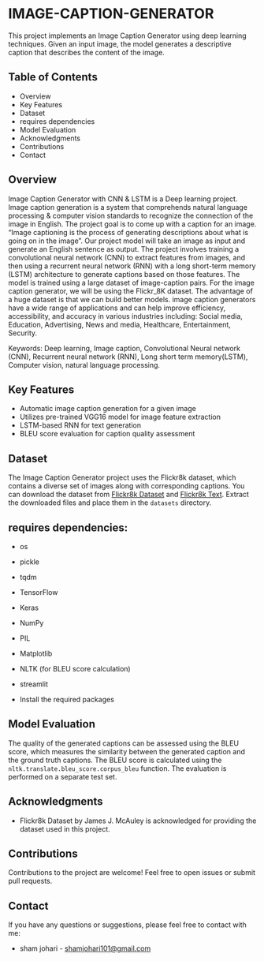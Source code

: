 # IMAGE-CAPTION-GENERATOR

This project implements an Image Caption Generator using deep learning techniques. Given an input image, the model generates a descriptive caption that describes the content of the image.

## Table of Contents
- Overview
- Key Features
- Dataset
- requires dependencies
- Model Evaluation
- Acknowledgments
- Contributions
- Contact

## Overview

Image Caption Generator with CNN & LSTM is a Deep learning project. Image caption generation is a system that comprehends natural language processing & computer vision standards to recognize the connection of the image in English. The project goal is to come up with a caption for an image. “Image captioning is the process of generating descriptions about what is going on in the image”. Our project model will take an image as input and generate an English sentence as output. The project involves training a convolutional neural network (CNN) to extract features from images, and then using a recurrent neural network (RNN) with a long short-term memory (LSTM) architecture to generate captions based on those features. The model is trained using a large dataset of image-caption pairs. For the image caption generator, we will be using the Flickr_8K dataset. The advantage of a huge dataset is that we can build better models. image caption generators have a wide range of applications and can help improve efficiency, accessibility, and accuracy in various industries including: Social media, Education, Advertising, News and media, Healthcare, Entertainment, Security.

Keywords: Deep learning, Image caption, Convolutional Neural network (CNN), Recurrent neural network (RNN), Long short term memory(LSTM), Computer vision, natural language processing.     


## Key Features

- Automatic image caption generation for a given image
- Utilizes pre-trained VGG16 model for image feature extraction
- LSTM-based RNN for text generation
- BLEU score evaluation for caption quality assessment


## Dataset

The Image Caption Generator project uses the Flickr8k dataset, which contains a diverse set of images along with corresponding captions. You can download the dataset from [Flickr8k Dataset](https://github.com/jbrownlee/Datasets/releases/download/Flickr8k/Flickr8k_Dataset.zip) and [Flickr8k Text](https://github.com/jbrownlee/Datasets/releases/download/Flickr8k/Flickr8k_text.zip). Extract the downloaded files and place them in the `datasets` directory.

## requires dependencies:
- os
- pickle
- tqdm
- TensorFlow
- Keras
- NumPy
- PIL
- Matplotlib
- NLTK (for BLEU score calculation)
- streamlit

- Install the required packages 

## Model Evaluation

The quality of the generated captions can be assessed using the BLEU score, which measures the similarity between the generated caption and the ground truth captions. The BLEU score is calculated using the `nltk.translate.bleu_score.corpus_bleu` function. The evaluation is performed on a separate test set.


## Acknowledgments

- Flickr8k Dataset by James J. McAuley is acknowledged for providing the dataset used in this project.

## Contributions

Contributions to the project are welcome! Feel free to open issues or submit pull requests.

## Contact

If you have any questions or suggestions, please feel free to contact with me:

- sham johari - shamjohari101@gmail.com
